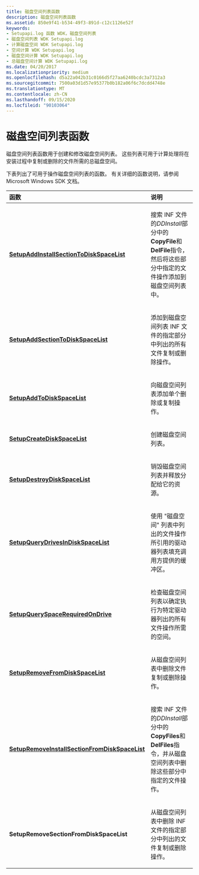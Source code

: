 ```yaml
---
title: 磁盘空间列表函数
description: 磁盘空间列表函数
ms.assetid: 850e9f41-b534-49f3-891d-c12c1126e52f
keywords:
- Setupapi.log 函数 WDK，磁盘空间列表
- 磁盘空间列表 WDK Setupapi.log
- 计算磁盘空间 WDK Setupapi.log
- 空间计算 WDK Setupapi.log
- 磁盘空间计算 WDK Setupapi.log
- 总磁盘空间计算 WDK Setupapi.log
ms.date: 04/20/2017
ms.localizationpriority: medium
ms.openlocfilehash: d5a22a042b31c0166d5f27aa6240bcdc3a7312a3
ms.sourcegitcommit: 7500a03d1d57e95377b0b182a06f6c7dcdd4748e
ms.translationtype: MT
ms.contentlocale: zh-CN
ms.lasthandoff: 09/15/2020
ms.locfileid: "90103064"
---
```

# <a name="disk-space-list-functions"></a>磁盘空间列表函数





磁盘空间列表函数用于创建和修改磁盘空间列表。 这些列表可用于计算处理将在安装过程中复制或删除的文件所需的总磁盘空间。

下表列出了可用于操作磁盘空间列表的函数。 有关详细的函数说明，请参阅 Microsoft Windows SDK 文档。

<table>
<colgroup>
<col width="50%" />
<col width="50%" />
</colgroup>
<thead>
<tr class="header">
<th align="left">函数</th>
<th align="left">说明</th>
</tr>
</thead>
<tbody>
<tr class="odd">
<td align="left"><p><a href="/windows/desktop/api/setupapi/nf-setupapi-setupaddinstallsectiontodiskspacelista" data-raw-source="[&lt;strong&gt;SetupAddInstallSectionToDiskSpaceList&lt;/strong&gt;](/windows/desktop/api/setupapi/nf-setupapi-setupaddinstallsectiontodiskspacelista)"><strong>SetupAddInstallSectionToDiskSpaceList</strong></a></p></td>
<td align="left"><p>搜索 INF 文件的<em>DDInstall</em>部分中的<strong>CopyFile</strong>和<strong>DelFile</strong>指令，然后将这些部分中指定的文件操作添加到磁盘空间列表中。</p></td>
</tr>
<tr class="even">
<td align="left"><p><a href="/windows/desktop/api/setupapi/nf-setupapi-setupaddsectiontodiskspacelista" data-raw-source="[&lt;strong&gt;SetupAddSectionToDiskSpaceList&lt;/strong&gt;](/windows/desktop/api/setupapi/nf-setupapi-setupaddsectiontodiskspacelista)"><strong>SetupAddSectionToDiskSpaceList</strong></a></p></td>
<td align="left"><p>添加到磁盘空间列表 INF 文件的指定部分中列出的所有文件复制或删除操作。</p></td>
</tr>
<tr class="odd">
<td align="left"><p><a href="/windows/desktop/api/setupapi/nf-setupapi-setupaddtodiskspacelista" data-raw-source="[&lt;strong&gt;SetupAddToDiskSpaceList&lt;/strong&gt;](/windows/desktop/api/setupapi/nf-setupapi-setupaddtodiskspacelista)"><strong>SetupAddToDiskSpaceList</strong></a></p></td>
<td align="left"><p>向磁盘空间列表添加单个删除或复制操作。</p></td>
</tr>
<tr class="even">
<td align="left"><p><a href="/windows/desktop/api/setupapi/nf-setupapi-setupcreatediskspacelista" data-raw-source="[&lt;strong&gt;SetupCreateDiskSpaceList&lt;/strong&gt;](/windows/desktop/api/setupapi/nf-setupapi-setupcreatediskspacelista)"><strong>SetupCreateDiskSpaceList</strong></a></p></td>
<td align="left"><p>创建磁盘空间列表。</p></td>
</tr>
<tr class="odd">
<td align="left"><p><a href="/windows/desktop/api/setupapi/nf-setupapi-setupdestroydiskspacelist" data-raw-source="[&lt;strong&gt;SetupDestroyDiskSpaceList&lt;/strong&gt;](/windows/desktop/api/setupapi/nf-setupapi-setupdestroydiskspacelist)"><strong>SetupDestroyDiskSpaceList</strong></a></p></td>
<td align="left"><p>销毁磁盘空间列表并释放分配给它的资源。</p></td>
</tr>
<tr class="even">
<td align="left"><p><a href="/windows/desktop/api/setupapi/nf-setupapi-setupquerydrivesindiskspacelista" data-raw-source="[&lt;strong&gt;SetupQueryDrivesInDiskSpaceList&lt;/strong&gt;](/windows/desktop/api/setupapi/nf-setupapi-setupquerydrivesindiskspacelista)"><strong>SetupQueryDrivesInDiskSpaceList</strong></a></p></td>
<td align="left"><p>使用 "磁盘空间" 列表中列出的文件操作所引用的驱动器列表填充调用方提供的缓冲区。</p></td>
</tr>
<tr class="odd">
<td align="left"><p><a href="/windows/desktop/api/setupapi/nf-setupapi-setupqueryspacerequiredondrivea" data-raw-source="[&lt;strong&gt;SetupQuerySpaceRequiredOnDrive&lt;/strong&gt;](/windows/desktop/api/setupapi/nf-setupapi-setupqueryspacerequiredondrivea)"><strong>SetupQuerySpaceRequiredOnDrive</strong></a></p></td>
<td align="left"><p>检查磁盘空间列表以确定执行为特定驱动器列出的所有文件操作所需的空间。</p></td>
</tr>
<tr class="even">
<td align="left"><p><a href="/windows/desktop/api/setupapi/nf-setupapi-setupremovefromdiskspacelista" data-raw-source="[&lt;strong&gt;SetupRemoveFromDiskSpaceList&lt;/strong&gt;](/windows/desktop/api/setupapi/nf-setupapi-setupremovefromdiskspacelista)"><strong>SetupRemoveFromDiskSpaceList</strong></a></p></td>
<td align="left"><p>从磁盘空间列表中删除文件复制或删除操作。</p></td>
</tr>
<tr class="odd">
<td align="left"><p><a href="/windows/desktop/api/setupapi/nf-setupapi-setupremoveinstallsectionfromdiskspacelista" data-raw-source="[&lt;strong&gt;SetupRemoveInstallSectionFromDiskSpaceList&lt;/strong&gt;](/windows/desktop/api/setupapi/nf-setupapi-setupremoveinstallsectionfromdiskspacelista)"><strong>SetupRemoveInstallSectionFromDiskSpaceList</strong></a></p></td>
<td align="left"><p>搜索 INF 文件的<em>DDInstall</em>部分中的<strong>CopyFiles</strong>和<strong>DelFiles</strong>指令，并从磁盘空间列表中删除这些部分中指定的文件操作。</p></td>
</tr>
<tr class="even">
<td align="left"><p><strong>SetupRemoveSectionFromDiskSpaceList</strong></p></td>
<td align="left"><p>从磁盘空间列表中删除 INF 文件的指定部分中列出的文件复制或删除操作。</p></td>
</tr>
</tbody>
</table>

 

